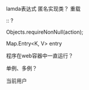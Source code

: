 lamda表达式   匿名实现类？  重载

::   ?

Objects.requireNonNull(action);

Map.Entry<K, V> entry

程序在web容器中一直运行？

单例、多例？

当前用户